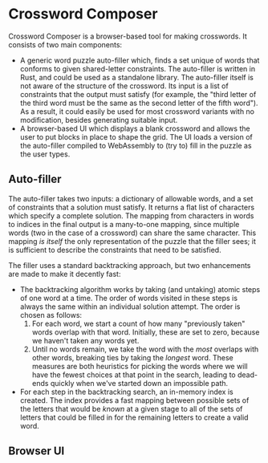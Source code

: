 Crossword Composer
==================

Crossword Composer is a browser-based tool for making crosswords. It consists of two main components:

- A generic word puzzle auto-filler which, finds a set unique of words that conforms to given shared-letter constraints. The auto-filler is written in Rust, and could be used as a standalone library. The auto-filler itself is not aware of the structure of the crossword. Its input is a list of constraints that the output must satisfy (for example, the "third letter of the third word must be the same as the second letter of the fifth word"). As a result, it could easily be used for most crossword variants with no modification, besides generating suitable input.
- A browser-based UI which displays a blank crossword and allows the user to put blocks in place to shape the grid. The UI loads a version of the auto-filler compiled to WebAssembly to (try to) fill in the puzzle as the user types.

Auto-filler
-----------

The auto-filler takes two inputs: a dictionary of allowable words, and a set of constraints that a solution must satisfy. It returns a flat list of characters which specify a complete solution. The mapping from characters in words to indices in the final output is a many-to-one mapping, since multiple words (two in the case of a crossword) can share the same character. This mapping _is itself_ the only representation of the puzzle that the filler sees; it is sufficient to describe the constraints that need to be satisfied.

The filler uses a standard backtracking approach, but two enhancements are made to make it decently fast:

- The backtracking algorithm works by taking (and untaking) atomic steps of one word at a time. The order of words visited in these steps is always the same within an individual solution attempt. The order is chosen as follows:
  1. For each word, we start a count of how many "previously taken" words overlap with that word. Initially, these are set to zero, because we haven't taken any words yet.
  2. Until no words remain, we take the word with the *most* overlaps with other words, breaking ties by taking the *longest* word. These measures are both heuristics for picking the words where we will have the fewest choices at that point in the search, leading to dead-ends quickly when we've started down an impossible path.
- For each step in the backtracking search, an in-memory index is created. The index provides a fast mapping between possible sets of the letters that would be *known* at a given stage to all of the sets of letters that could be filled in for the remaining letters to create a valid word.

Browser UI
----------

